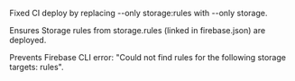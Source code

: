Fixed CI deploy by replacing --only storage:rules with --only storage.

Ensures Storage rules from storage.rules (linked in firebase.json) are deployed.

Prevents Firebase CLI error: "Could not find rules for the following storage targets: rules".
